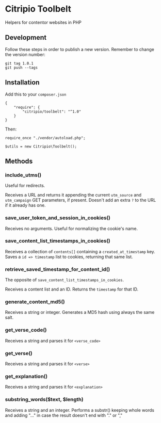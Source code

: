 # Citripio Toolbelt

Helpers for contentor websites in PHP

## Development

Follow these steps in order to publish a new version. Remember to change the version number:

```
git tag 1.0.1
git push --tags
```

## Installation

Add this to your `composer.json`

```
{
    "require": {
        "citripio/toolbelt": "^1.0"
    }
}

```

Then:

```
require_once "./vendor/autoload.php";

$utils = new Citripio\Toolbelt();
```

## Methods

### include_utms()

Useful for redirects.

Receives a URL and returns it appending the current `utm_source` and `utm_campaign` GET parameters, if present. Doesn't add an extra `?` to the URL if it already has one.

### save_user_token_and_session_in_cookies()

Receives no arguments. Useful for normalizing the cookie's name.

### save_content_list_timestamps_in_cookies()

Receives a collection of `contents[]` containing a `created_at_timestamp` key. Saves a `id => timestamp` list to cookies, returning that same list.

### retrieve_saved_timestamp_for_content_id()

The opposite of `save_content_list_timestamps_in_cookies`.

Receives a content list and an ID. Returns the `timestamp` for that ID.

### generate_content_md5()

Receives a string or integer. Generates a MD5 hash using always the same salt.

### get_verse_code()

Receives a string and parses it for `<verse_code>`

### get_verse()

Receives a string and parses it for `<verse>`

### get_explanation()

Receives a string and parses it for `<explanation>`

### substring_words($text, $length)

Receives a string and an integer. Performs a substr() keeping whole words and adding "..." in case the result doesn't end with "." or ","